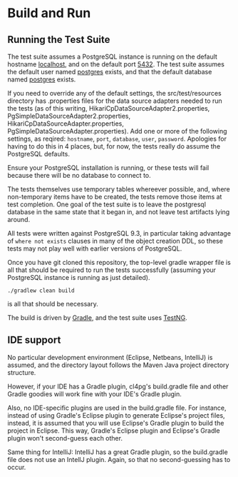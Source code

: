 # Build and Run

## Running the Test Suite

The test suite assumes a PostgreSQL instance is running on the default hostname
[localhost](http://www.postgresql.org/docs/9.4/static/auth-pg-hba-conf.html),
and on the default port [5432](http://www.postgresql.org/docs/9.4/static/app-postgres.html).
The test suite assumes the default user named 
[postgres](http://www.postgresql.org/docs/9.4/interactive/database-roles.html)
exists, and that
the default database named [postgres](http://www.postgresql.org/docs/9.4/static/app-initdb.html) 
exists.

If you need to override any of the default settings, the src/test/resources directory
has .properties files for the data source adapters needed to run the tests (as of this
writing, HikariCpDataSourceAdapter2.properties, PgSimpleDataSourceAdapter2.properties,
HikariCpDataSourceAdapter.properties, PgSimpleDataSourceAdapter.properties). Add one or more
of the following settings, as reqired: `hostname`, `port`, `database`, `user`, `password`.
Apologies for having to do this in 4 places, but, for now, the tests really do assume
the PostgreSQL defaults.

Ensure your PostgreSQL installation is running, or these tests will fail because there
will be no database to connect to.

The tests themselves use temporary tables whereever possible, and, where non-temporary items
have to be created, the tests remove those items at test completion. One goal of the
test suite is to leave the postgresql database in the same state that it began in, and not
leave test artifacts lying around.

All tests were written against PostgreSQL 9.3, in particular taking advantage of
`where not exists` clauses in many of the object creation DDL, so these tests may
not play well with earlier versions of PostgreSQL.

Once you have git cloned this repository, the top-level gradle wrapper file
is all that should be required to run the tests successfully (assuming your PostgreSQL
instance is running as just detailed).

```
./gradlew clean build
```

is all that should be necessary.

The build is driven by [Gradle](https://www.gradle.org/),
and the test suite uses [TestNG](http://testng.org/doc/index.html).

## IDE support

No particular development environment (Eclipse, Netbeans, IntelliJ) is assumed, 
and the directory layout follows the Maven Java project directory structure.

However, if your IDE has a Gradle plugin, cl4pg's build.gradle file and other Gradle goodies
will work fine with your IDE's Gradle plugin.

Also, no IDE-specific plugins are used in the build.gradle file. For instance, instead
of using Gradle's Eclipse plugin to generate Eclipse's project files, instead, it is assumed
that you will use Eclipse's Gradle plugin to build the project in Eclipse. This way, Gradle's
Eclipse plugin and Eclipse's Gradle plugin won't second-guess each other.

Same thing for IntelliJ: IntelliJ has a great Gradle plugin, so the build.gradle file does
not use an IntellJ plugin. Again, so that no second-guessing has to occur.



